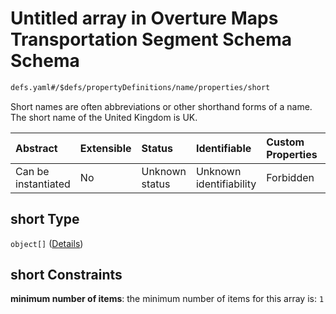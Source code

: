 # Untitled array in Overture Maps Transportation Segment Schema Schema

```txt
defs.yaml#/$defs/propertyDefinitions/name/properties/short
```

Short names are often abbreviations or other shorthand forms of a name. The short name of the United Kingdom is UK.

| Abstract            | Extensible | Status         | Identifiable            | Custom Properties | Additional Properties | Access Restrictions | Defined In                                                                                 |
| :------------------ | :--------- | :------------- | :---------------------- | :---------------- | :-------------------- | :------------------ | :----------------------------------------------------------------------------------------- |
| Can be instantiated | No         | Unknown status | Unknown identifiability | Forbidden         | Allowed               | none                | [defs.yaml\*](../../../../../../../tmp/jsonschema/schema/defs.yaml "open original schema") |

## short Type

`object[]` ([Details](defs-defs-propertydefinitions-nameproperty.md))

## short Constraints

**minimum number of items**: the minimum number of items for this array is: `1`
